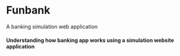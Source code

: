 # Funbank
A banking simulation web application
#### Understanding how banking app works using a simulation website application
